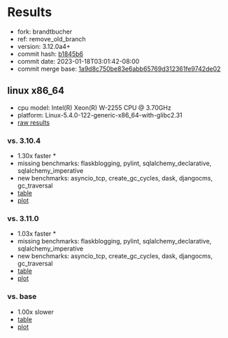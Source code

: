 # Results

- fork: brandtbucher
- ref: remove_old_branch
- version: 3.12.0a4+
- commit hash: [b1845b6](https://github.com/brandtbucher/cpython/commit/b1845b6)
- commit date: 2023-01-18T03:01:42-08:00
- commit merge base: [1a9d8c750be83e6abb65769d312361fe9742de02](https://github.com/brandtbucher/cpython/commit/1a9d8c750be83e6abb65769d312361fe9742de02)

## linux x86_64

- cpu model: Intel(R) Xeon(R) W-2255 CPU @ 3.70GHz
- platform: Linux-5.4.0-122-generic-x86_64-with-glibc2.31
- [raw results](bm-20230118-linux-x86_64-brandtbucher-remove_old_branch-3.12.0a4%2B-b1845b6.json)

### vs. 3.10.4

- 1.30x faster \*
- missing benchmarks: flaskblogging, pylint, sqlalchemy_declarative, sqlalchemy_imperative
- new benchmarks: asyncio_tcp, create_gc_cycles, dask, djangocms, gc_traversal
- [table](bm-20230118-linux-x86_64-brandtbucher-remove_old_branch-3.12.0a4%2B-b1845b6-vs-3.10.4.md)
- [plot](bm-20230118-linux-x86_64-brandtbucher-remove_old_branch-3.12.0a4%2B-b1845b6-vs-3.10.4.png)

### vs. 3.11.0

- 1.03x faster \*
- missing benchmarks: flaskblogging, pylint, sqlalchemy_declarative, sqlalchemy_imperative
- new benchmarks: asyncio_tcp, create_gc_cycles, dask, djangocms, gc_traversal
- [table](bm-20230118-linux-x86_64-brandtbucher-remove_old_branch-3.12.0a4%2B-b1845b6-vs-3.11.0.md)
- [plot](bm-20230118-linux-x86_64-brandtbucher-remove_old_branch-3.12.0a4%2B-b1845b6-vs-3.11.0.png)

### vs. base

- 1.00x slower
- [table](bm-20230118-linux-x86_64-brandtbucher-remove_old_branch-3.12.0a4%2B-b1845b6-vs-base.md)
- [plot](bm-20230118-linux-x86_64-brandtbucher-remove_old_branch-3.12.0a4%2B-b1845b6-vs-base.png)

